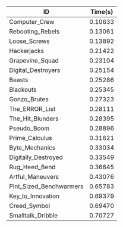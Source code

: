 |ID|Time(s)|
|-|-|
|Computer_Crew|0.10633|
|Rebooting_Rebels|0.13061|
|Loose_Screws|0.13892|
|Hackerjacks|0.21422|
|Grapevine_Squad|0.23104|
|Digital_Destroyers|0.25154|
|Beasts|0.25286|
|Blackouts|0.25345|
|Gonzo_Brutes|0.27323|
|The_ERROR_List|0.28111|
|The_Hit_Blunders|0.28395|
|Pseudo_Boom|0.28896|
|Prime_Calculus|0.31621|
|Byte_Mechanics|0.33034|
|Digitally_Destroyed|0.33549|
|Rug_Heed_Bend|0.36645|
|Artful_Maneuvers|0.43076|
|Pint_Sized_Benchwarmers|0.65783|
|Key_to_Innovation|0.69379|
|Creed_Symbol|0.69470|
|Smalltalk_Dribble|0.70727|
